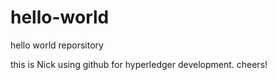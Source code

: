 # hello-world
hello world reporsitory


this is Nick using github for hyperledger development. cheers!

